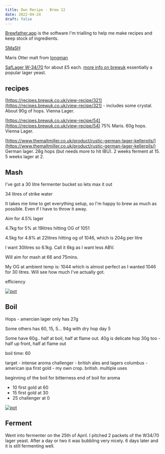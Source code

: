```yaml
---
title: Own Recipe - Brew 12 
date: 2022-04-24
draft: false 
---
```


[Brewfather.app](https://brewfather.app/) is the software I'm trialling to help me make recipes and keep stock of ingredients.

[SMaSH](https://www.themaltmiller.co.uk/blog/smash-brewing/)

Maris Otter malt from [longman](https://www.longmanbrewery.com/)

[SafLager W-34/70](https://www.amazon.co.uk/Fermentis-SafLager-Brewers-Sachets-Fermentation/dp/B08J1BRWZ4/ref=sr_1_5) for about £5 each. [more info on brewuk](https://www.brewuk.co.uk/safale-w-34-70-yeast.html) essentially a popular lager yeast.


## recipes

[https://recipes.brewuk.co.uk/view-recipe/321](https://recipes.brewuk.co.uk/view-recipe/321) - includes some crystal. About 90g of hops. Vienna Lager.

[https://recipes.brewuk.co.uk/view-recipe/54](https://recipes.brewuk.co.uk/view-recipe/54) 75% Maris. 60g hops. Vienna Lager.

[https://www.themaltmiller.co.uk/product/rustic-german-lager-kellerpils/](https://www.themaltmiller.co.uk/product/rustic-german-lager-kellerpils/) German lager. 28g hops (but needs more to hit IBU). 2 weeks ferment at 15. 5 weeks lager at 2.


## Mash

I've got a 30 litre fermenter bucket so lets max it out

34 litres of strike water

It takes me time to get everything setup, so I'm happy to brew as much as possible. Even if I have to throw it away.

Aim for 4.5% lager

4.7kg for 5% at 19litres hitting OG of 1051

4.5kg for 4.8% at 22litres hitting og of 1046, which is 204g per litre

I want 30litres so 6.1kg. Call it 6kg as I want less ABV.

Will aim for mash at 66 and 75mins.

My OG at ambient temp is: 1044 which is almost perfect as I wanted 1046 for 30 litres. Will see how much I've actually got.

efficiency


[![pot](/images/2022-05-04/grain.jpg "mash")](/images/2022-05-04/grain.jpg)

## Boil

Hops - amercian lager only has 27g

Some others has 60, 15, 5... 94g with dry hop day 5

Some have 60g.. half at boil, half at flame out.
40g is delicate hop
30g too - half up front, half at flame out


boil time: 60

target - intense aroma
challenger - british ales and lagers
columbus - american ipa
first gold - my own crop. british. multiple uses


beginning of the boil for bitterness
end of boil for aroma

- 10 first gold at 60
- 15 first gold at 30
- 25 challenger at 0

[![pot](/images/2022-05-04/boil.jpg "mash")](/images/2022-05-04/boil.jpg)

## Ferment

Went into fermenter on the 25th of April. I pitched 2 packets of the W34/70 lager yeast. After a day or two it was bubbling very nicely. 6 days later and it is still fermenting well.